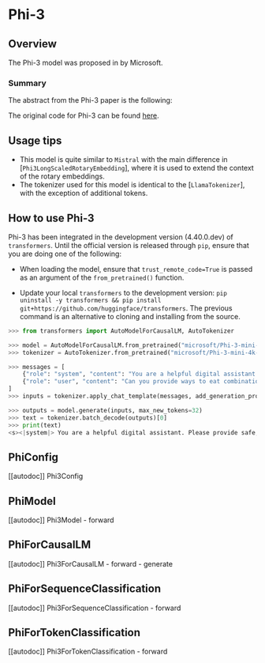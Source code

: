 <!--Copyright 2024 The HuggingFace Team. All rights reserved.

Licensed under the Apache License, Version 2.0 (the "License"); you may not use this file except in compliance with
the License. You may obtain a copy of the License at

http://www.apache.org/licenses/LICENSE-2.0

Unless required by applicable law or agreed to in writing, software distributed under the License is distributed on
an "AS IS" BASIS, WITHOUT WARRANTIES OR CONDITIONS OF ANY KIND, either express or implied. See the License for the
specific language governing permissions and limitations under the License.

⚠️ Note that this file is in Markdown but contain specific syntax for our doc-builder (similar to MDX) that may not be
rendered properly in your Markdown viewer.

-->

# Phi-3

## Overview

The Phi-3 model was proposed in []() by Microsoft.

### Summary

The abstract from the Phi-3 paper is the following:

The original code for Phi-3 can be found [here](https://huggingface.co/microsoft/Phi-3-mini-4k-instruct).

## Usage tips

- This model is quite similar to `Mistral` with the main difference in [`Phi3LongScaledRotaryEmbedding`], where it is used to extend the context of the rotary embeddings.
- The tokenizer used for this model is identical to the [`LlamaTokenizer`], with the exception of additional tokens.

## How to use Phi-3

<Tip warning={true}>

Phi-3 has been integrated in the development version (4.40.0.dev) of `transformers`. Until the official version is released through `pip`, ensure that you are doing one of the following:

* When loading the model, ensure that `trust_remote_code=True` is passed as an argument of the `from_pretrained()` function.

* Update your local `transformers` to the development version: `pip uninstall -y transformers && pip install git+https://github.com/huggingface/transformers`. The previous command is an alternative to cloning and installing from the source.

</Tip>

```python
>>> from transformers import AutoModelForCausalLM, AutoTokenizer

>>> model = AutoModelForCausalLM.from_pretrained("microsoft/Phi-3-mini-4k-instruct")
>>> tokenizer = AutoTokenizer.from_pretrained("microsoft/Phi-3-mini-4k-instruct")

>>> messages = [
    {"role": "system", "content": "You are a helpful digital assistant. Please provide safe, ethical and accurate information to the user."},
    {"role": "user", "content": "Can you provide ways to eat combinations of bananas and dragonfruits?"},
]
>>> inputs = tokenizer.apply_chat_template(messages, add_generation_prompt=True, return_tensors="pt")

>>> outputs = model.generate(inputs, max_new_tokens=32)
>>> text = tokenizer.batch_decode(outputs)[0]
>>> print(text)
<s><|system|> You are a helpful digital assistant. Please provide safe, ethical and accurate information to the user.<|end|><|user|> Can you provide ways to eat combinations of bananas and dragonfruits?<|end|><|assistant|> Absolutely! Bananas and dragonfruits are both delicious fruits that can be combined in various ways to create tasty and nutrit
```

## PhiConfig

[[autodoc]] Phi3Config

<frameworkcontent>
<pt>

## PhiModel

[[autodoc]] Phi3Model
    - forward

## PhiForCausalLM

[[autodoc]] Phi3ForCausalLM
    - forward
    - generate

## PhiForSequenceClassification

[[autodoc]] Phi3ForSequenceClassification
    - forward

## PhiForTokenClassification

[[autodoc]] Phi3ForTokenClassification
    - forward

</pt>
</frameworkcontent>

